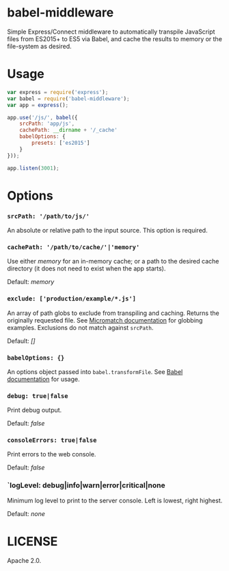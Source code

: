 babel-middleware
================

Simple Express/Connect middleware to automatically transpile JavaScript files
from ES2015+ to ES5 via Babel, and cache the results to memory or the
file-system as desired.

Usage
=====
```javascript
var express = require('express');
var babel = require('babel-middleware');
var app = express();

app.use('/js/', babel({
    srcPath: 'app/js',
    cachePath: __dirname + '/_cache'
    babelOptions: {
        presets: ['es2015']
    }
}));

app.listen(3001);
```

Options
=======

### `srcPath: '/path/to/js/'`
An absolute or relative path to the input source. This option is required.

### `cachePath: '/path/to/cache/'|'memory'`
Use either _memory_ for an in-memory cache; or a path to the desired cache directory (it does not need to exist when the app starts).

Default: _memory_

### `exclude: ['production/example/*.js']`
An array of path globs to exclude from transpiling and caching. Returns the originally requested file. See [Micromatch documentation](https://www.npmjs.com/package/micromatch) for globbing examples. Exclusions do not match against `srcPath`.

Default: _[]_

### `babelOptions: {}`
An options object passed into `babel.transformFile`. See [Babel documentation](https://babeljs.io/docs/usage/options/) for usage.

### `debug: true|false`
Print debug output.

Default: _false_

### `consoleErrors: true|false`
Print errors to the web console.

Default: _false_

### `logLevel: debug|info|warn|error|critical|none
Minimum log level to print to the server console.
Left is lowest, right highest.

Default: _none_

LICENSE
=======

Apache 2.0.
